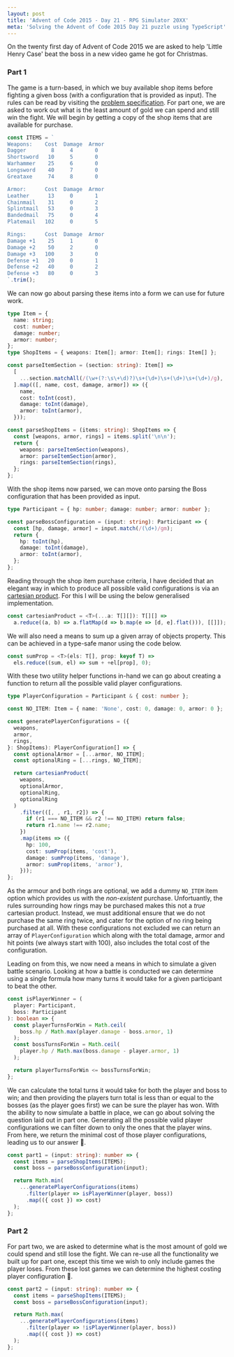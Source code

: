 ```yaml
---
layout: post
title: 'Advent of Code 2015 - Day 21 - RPG Simulator 20XX'
meta: 'Solving the Advent of Code 2015 Day 21 puzzle using TypeScript'
---
```


On the twenty first day of Advent of Code 2015 we are asked to help 'Little Henry Case' beat the boss in a new video game he got for Christmas.

<!--more-->

### Part 1

The game is a turn-based, in which we buy available shop items before fighting a given boss (with a configuration that is provided as input).
The rules can be read by visiting the [problem specification](https://adventofcode.com/2015/day/21).
For part one, we are asked to work out what is the least amount of gold we can spend and still win the fight.
We will begin by getting a copy of the shop items that are available for purchase.

```typescript
const ITEMS = `
Weapons:    Cost  Damage  Armor
Dagger        8     4       0
Shortsword   10     5       0
Warhammer    25     6       0
Longsword    40     7       0
Greataxe     74     8       0

Armor:      Cost  Damage  Armor
Leather      13     0       1
Chainmail    31     0       2
Splintmail   53     0       3
Bandedmail   75     0       4
Platemail   102     0       5

Rings:      Cost  Damage  Armor
Damage +1    25     1       0
Damage +2    50     2       0
Damage +3   100     3       0
Defense +1   20     0       1
Defense +2   40     0       2
Defense +3   80     0       3
`.trim();
```

We can now go about parsing these items into a form we can use for future work.

```typescript
type Item = {
  name: string;
  cost: number;
  damage: number;
  armor: number;
};
type ShopItems = { weapons: Item[]; armor: Item[]; rings: Item[] };

const parseItemSection = (section: string): Item[] =>
  [
    ...section.matchAll(/(\w+(?:\s\+\d)?)\s+(\d+)\s+(\d+)\s+(\d+)/g),
  ].map(([, name, cost, damage, armor]) => ({
    name,
    cost: toInt(cost),
    damage: toInt(damage),
    armor: toInt(armor),
  }));

const parseShopItems = (items: string): ShopItems => {
  const [weapons, armor, rings] = items.split('\n\n');
  return {
    weapons: parseItemSection(weapons),
    armor: parseItemSection(armor),
    rings: parseItemSection(rings),
  };
};
```

With the shop items now parsed, we can move onto parsing the Boss configuration that has been provided as input.

```typescript
type Participant = { hp: number; damage: number; armor: number };

const parseBossConfiguration = (input: string): Participant => {
  const [hp, damage, armor] = input.match(/(\d+)/gm);
  return {
    hp: toInt(hp),
    damage: toInt(damage),
    armor: toInt(armor),
  };
};
```

Reading through the shop item purchase criteria, I have decided that an elegant way in which to produce all possible valid configurations is via an [cartesian product](https://en.wikipedia.org/wiki/Cartesian_product).
For this I will be using the below generalised implementation.

```typescript
const cartesianProduct = <T>(...a: T[][]): T[][] =>
  a.reduce((a, b) => a.flatMap(d => b.map(e => [d, e].flat())), [[]]);
```

We will also need a means to sum up a given array of objects property.
This can be achieved in a type-safe manor using the code below.

```typescript
const sumProp = <T>(els: T[], prop: keyof T) =>
  els.reduce((sum, el) => sum + +el[prop], 0);
```

With these two utility helper functions in-hand we can go about creating a function to return all the possible valid player configurations.

```typescript
type PlayerConfiguration = Participant & { cost: number };

const NO_ITEM: Item = { name: 'None', cost: 0, damage: 0, armor: 0 };

const generatePlayerConfigurations = ({
  weapons,
  armor,
  rings,
}: ShopItems): PlayerConfiguration[] => {
  const optionalArmor = [...armor, NO_ITEM];
  const optionalRing = [...rings, NO_ITEM];

  return cartesianProduct(
    weapons,
    optionalArmor,
    optionalRing,
    optionalRing
  )
    .filter(([, , r1, r2]) => {
      if (r1 === NO_ITEM && r2 !== NO_ITEM) return false;
      return r1.name !== r2.name;
    })
    .map(items => ({
      hp: 100,
      cost: sumProp(items, 'cost'),
      damage: sumProp(items, 'damage'),
      armor: sumProp(items, 'armor'),
    }));
};
```

As the armour and both rings are optional, we add a dummy `NO_ITEM` item option which provides us with the _non-existent_ purchase.
Unfortuantly, the rules surrounding how rings may be purchased makes this not a _true_ cartesian product.
Instead, we must additional ensure that we do not purchase the same ring twice, and cater for the option of no ring being purchased at all.
With these configurations not excluded we can return an array of `PlayerConfiguration` which along with the total damage, armor and hit points (we always start with 100), also includes the total cost of the configuration.

Leading on from this, we now need a means in which to simulate a given battle scenario.
Looking at how a battle is conducted we can determine using a single formula how many turns it would take for a given participant to beat the other.

```typescript
const isPlayerWinner = (
  player: Participant,
  boss: Participant
): boolean => {
  const playerTurnsForWin = Math.ceil(
    boss.hp / Math.max(player.damage - boss.armor, 1)
  );
  const bossTurnsForWin = Math.ceil(
    player.hp / Math.max(boss.damage - player.armor, 1)
  );

  return playerTurnsForWin <= bossTurnsForWin;
};
```

We can calculate the total turns it would take for both the player and boss to win; and then providing the players turn total is less than or equal to the bosses (as the player goes first) we can be sure the player has won.
With the ability to now simulate a battle in place, we can go about solving the question laid out in part one.
Generating all the possible valid player configurations we can filter down to only the ones that the player wins.
From here, we return the minimal cost of those player configurations, leading us to our answer 🌟.

```typescript
const part1 = (input: string): number => {
  const items = parseShopItems(ITEMS);
  const boss = parseBossConfiguration(input);

  return Math.min(
    ...generatePlayerConfigurations(items)
      .filter(player => isPlayerWinner(player, boss))
      .map(({ cost }) => cost)
  );
};
```

### Part 2

For part two, we are asked to determine what is the most amount of gold we could spend and still lose the fight.
We can re-use all the functionality we built up for part one, except this time we wish to only include games the player loses.
From these lost games we can determine the highest costing player configuration 🌟.

```typescript
const part2 = (input: string): number => {
  const items = parseShopItems(ITEMS);
  const boss = parseBossConfiguration(input);

  return Math.max(
    ...generatePlayerConfigurations(items)
      .filter(player => !isPlayerWinner(player, boss))
      .map(({ cost }) => cost)
  );
};
```
